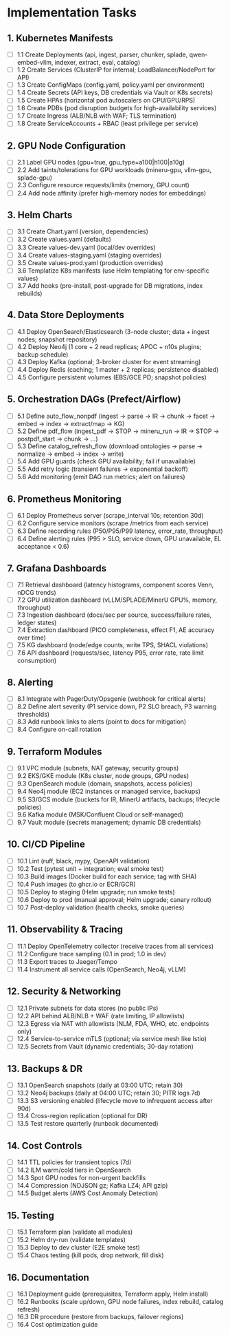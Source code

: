 # Implementation Tasks

## 1. Kubernetes Manifests

- [ ] 1.1 Create Deployments (api, ingest, parser, chunker, splade, qwen-embed-vllm, indexer, extract, eval, catalog)
- [ ] 1.2 Create Services (ClusterIP for internal; LoadBalancer/NodePort for API)
- [ ] 1.3 Create ConfigMaps (config.yaml, policy.yaml per environment)
- [ ] 1.4 Create Secrets (API keys, DB credentials via Vault or K8s secrets)
- [ ] 1.5 Create HPAs (horizontal pod autoscalers on CPU/GPU/RPS)
- [ ] 1.6 Create PDBs (pod disruption budgets for high-availability services)
- [ ] 1.7 Create Ingress (ALB/NLB with WAF; TLS termination)
- [ ] 1.8 Create ServiceAccounts + RBAC (least privilege per service)

## 2. GPU Node Configuration

- [ ] 2.1 Label GPU nodes (gpu=true, gpu_type=a100|h100|a10g)
- [ ] 2.2 Add taints/tolerations for GPU workloads (mineru-gpu, vllm-gpu, splade-gpu)
- [ ] 2.3 Configure resource requests/limits (memory, GPU count)
- [ ] 2.4 Add node affinity (prefer high-memory nodes for embeddings)

## 3. Helm Charts

- [ ] 3.1 Create Chart.yaml (version, dependencies)
- [ ] 3.2 Create values.yaml (defaults)
- [ ] 3.3 Create values-dev.yaml (local/dev overrides)
- [ ] 3.4 Create values-staging.yaml (staging overrides)
- [ ] 3.5 Create values-prod.yaml (production overrides)
- [ ] 3.6 Templatize K8s manifests (use Helm templating for env-specific values)
- [ ] 3.7 Add hooks (pre-install, post-upgrade for DB migrations, index rebuilds)

## 4. Data Store Deployments

- [ ] 4.1 Deploy OpenSearch/Elasticsearch (3-node cluster; data + ingest nodes; snapshot repository)
- [ ] 4.2 Deploy Neo4j (1 core + 2 read replicas; APOC + n10s plugins; backup schedule)
- [ ] 4.3 Deploy Kafka (optional; 3-broker cluster for event streaming)
- [ ] 4.4 Deploy Redis (caching; 1 master + 2 replicas; persistence disabled)
- [ ] 4.5 Configure persistent volumes (EBS/GCE PD; snapshot policies)

## 5. Orchestration DAGs (Prefect/Airflow)

- [ ] 5.1 Define auto_flow_nonpdf (ingest → parse → IR → chunk → facet → embed → index → extract/map → KG)
- [ ] 5.2 Define pdf_flow (ingest_pdf → STOP → mineru_run → IR → STOP → postpdf_start → chunk → ...)
- [ ] 5.3 Define catalog_refresh_flow (download ontologies → parse → normalize → embed → index → write)
- [ ] 5.4 Add GPU guards (check GPU availability; fail if unavailable)
- [ ] 5.5 Add retry logic (transient failures → exponential backoff)
- [ ] 5.6 Add monitoring (emit DAG run metrics; alert on failures)

## 6. Prometheus Monitoring

- [ ] 6.1 Deploy Prometheus server (scrape_interval 10s; retention 30d)
- [ ] 6.2 Configure service monitors (scrape /metrics from each service)
- [ ] 6.3 Define recording rules (P50/P95/P99 latency, error_rate, throughput)
- [ ] 6.4 Define alerting rules (P95 > SLO, service down, GPU unavailable, EL acceptance < 0.6)

## 7. Grafana Dashboards

- [ ] 7.1 Retrieval dashboard (latency histograms, component scores Venn, nDCG trends)
- [ ] 7.2 GPU utilization dashboard (vLLM/SPLADE/MinerU GPU%, memory, throughput)
- [ ] 7.3 Ingestion dashboard (docs/sec per source, success/failure rates, ledger states)
- [ ] 7.4 Extraction dashboard (PICO completeness, effect F1, AE accuracy over time)
- [ ] 7.5 KG dashboard (node/edge counts, write TPS, SHACL violations)
- [ ] 7.6 API dashboard (requests/sec, latency P95, error rate, rate limit consumption)

## 8. Alerting

- [ ] 8.1 Integrate with PagerDuty/Opsgenie (webhook for critical alerts)
- [ ] 8.2 Define alert severity (P1 service down, P2 SLO breach, P3 warning thresholds)
- [ ] 8.3 Add runbook links to alerts (point to docs for mitigation)
- [ ] 8.4 Configure on-call rotation

## 9. Terraform Modules

- [ ] 9.1 VPC module (subnets, NAT gateway, security groups)
- [ ] 9.2 EKS/GKE module (K8s cluster, node groups, GPU nodes)
- [ ] 9.3 OpenSearch module (domain, snapshots, access policies)
- [ ] 9.4 Neo4j module (EC2 instances or managed service, backups)
- [ ] 9.5 S3/GCS module (buckets for IR, MinerU artifacts, backups; lifecycle policies)
- [ ] 9.6 Kafka module (MSK/Confluent Cloud or self-managed)
- [ ] 9.7 Vault module (secrets management; dynamic DB credentials)

## 10. CI/CD Pipeline

- [ ] 10.1 Lint (ruff, black, mypy, OpenAPI validation)
- [ ] 10.2 Test (pytest unit + integration; eval smoke test)
- [ ] 10.3 Build images (Docker build for each service; tag with SHA)
- [ ] 10.4 Push images (to ghcr.io or ECR/GCR)
- [ ] 10.5 Deploy to staging (Helm upgrade; run smoke tests)
- [ ] 10.6 Deploy to prod (manual approval; Helm upgrade; canary rollout)
- [ ] 10.7 Post-deploy validation (health checks, smoke queries)

## 11. Observability & Tracing

- [ ] 11.1 Deploy OpenTelemetry collector (receive traces from all services)
- [ ] 11.2 Configure trace sampling (0.1 in prod; 1.0 in dev)
- [ ] 11.3 Export traces to Jaeger/Tempo
- [ ] 11.4 Instrument all service calls (OpenSearch, Neo4j, vLLM)

## 12. Security & Networking

- [ ] 12.1 Private subnets for data stores (no public IPs)
- [ ] 12.2 API behind ALB/NLB + WAF (rate limiting, IP allowlists)
- [ ] 12.3 Egress via NAT with allowlists (NLM, FDA, WHO, etc. endpoints only)
- [ ] 12.4 Service-to-service mTLS (optional; via service mesh like Istio)
- [ ] 12.5 Secrets from Vault (dynamic credentials; 30-day rotation)

## 13. Backups & DR

- [ ] 13.1 OpenSearch snapshots (daily at 03:00 UTC; retain 30)
- [ ] 13.2 Neo4j backups (daily at 04:00 UTC; retain 30; PITR logs 7d)
- [ ] 13.3 S3 versioning enabled (lifecycle move to infrequent access after 90d)
- [ ] 13.4 Cross-region replication (optional for DR)
- [ ] 13.5 Test restore quarterly (runbook documented)

## 14. Cost Controls

- [ ] 14.1 TTL policies for transient topics (7d)
- [ ] 14.2 ILM warm/cold tiers in OpenSearch
- [ ] 14.3 Spot GPU nodes for non-urgent backfills
- [ ] 14.4 Compression (NDJSON gz; Kafka LZ4; API gzip)
- [ ] 14.5 Budget alerts (AWS Cost Anomaly Detection)

## 15. Testing

- [ ] 15.1 Terraform plan (validate all modules)
- [ ] 15.2 Helm dry-run (validate templates)
- [ ] 15.3 Deploy to dev cluster (E2E smoke test)
- [ ] 15.4 Chaos testing (kill pods, drop network, fill disk)

## 16. Documentation

- [ ] 16.1 Deployment guide (prerequisites, Terraform apply, Helm install)
- [ ] 16.2 Runbooks (scale up/down, GPU node failures, index rebuild, catalog refresh)
- [ ] 16.3 DR procedure (restore from backups, failover regions)
- [ ] 16.4 Cost optimization guide

